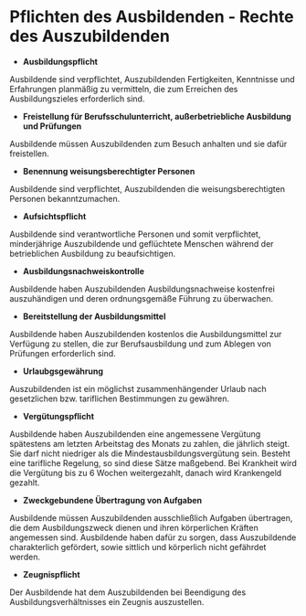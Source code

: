 # Pflichten des Ausbildenden - Rechte des Auszubildenden

- **Ausbildungspflicht**

Ausbildende sind verpflichtet, Auszubildenden Fertigkeiten, Kenntnisse und Erfahrungen planmäßig zu vermitteln, die zum Erreichen des Ausbildungszieles erforderlich sind.

- **Freistellung für Berufsschulunterricht, außerbetriebliche Ausbildung und Prüfungen**

Ausbildende müssen Auszubildenden zum Besuch anhalten und sie dafür freistellen.

- **Benennung weisungsberechtigter Personen**

Ausbildende sind verpflichtet, Auszubildenden die weisungsberechtigten Personen bekanntzumachen.

- **Aufsichtspflicht**

Ausbildende sind verantwortliche Personen und somit verpflichtet, minderjährige Auszubildende und geflüchtete Menschen während der betrieblichen Ausbildung zu beaufsichtigen.

- **Ausbildungsnachweiskontrolle**

Ausbildende haben Auszubildenden Ausbildungsnachweise kostenfrei auszuhändigen und deren ordnungsgemäße Führung zu überwachen.

- **Bereitstellung der Ausbildungsmittel**

Ausbildende haben Auszubildenden kostenlos die Ausbildungsmittel zur Verfügung zu stellen, die zur Berufsausbildung und zum Ablegen von Prüfungen erforderlich sind.

- **Urlaubgsgewährung**

Auszubildenden ist ein möglichst zusammenhängender Urlaub nach gesetzlichen bzw. tariflichen Bestimmungen zu gewähren.

- **Vergütungspflicht**

Ausbildende haben Auszubildenden eine angemessene Vergütung spätestens am letzten Arbeitstag des Monats zu zahlen, die jährlich steigt.
Sie darf nicht niedriger als die Mindestausbildungsvergütung sein. Besteht eine tarifliche Regelung, so sind diese Sätze maßgebend.
Bei Krankheit wird die Vergütung bis zu 6 Wochen weitergezahlt, danach wird Krankengeld gezahlt.

- **Zweckgebundene Übertragung von Aufgaben**

Ausbildende müssen Auszubildenden ausschließlich Aufgaben übertragen, die dem Ausbildungszweck dienen und ihren körperlichen Kräften angemessen sind. 
Ausbildende haben dafür zu sorgen, dass Auszubildende charakterlich gefördert, sowie sittlich und körperlich nicht gefährdet werden.

- **Zeugnispflicht**

Der Ausbildende hat dem Auszubildenden bei Beendigung des Ausbildungsverhältnisses ein Zeugnis auszustellen.
